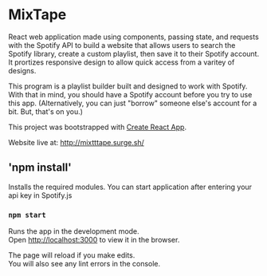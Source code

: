 # MixTape
React web application made using components, passing state, and requests with the Spotify API to build a website that allows users to search the Spotify library, create a custom playlist, then save it to their Spotify account. It prortizes responsive design to allow quick access from a varitey of designs.

This program is a playlist builder built and designed to work with Spotify. With that in mind, you should have a Spotify account before you try to use this app. (Alternatively, you can just "borrow" someone else's account for a bit. But, that's on you.)

This project was bootstrapped with [Create React App](https://github.com/facebook/create-react-app).<br />

Website live at: http://mixtttape.surge.sh/

## 'npm install'

Installs the required modules. You can start application after entering your api key in Spotify.js

### `npm start`

Runs the app in the development mode.<br />
Open [http://localhost:3000](http://localhost:3000) to view it in the browser.

The page will reload if you make edits.<br />
You will also see any lint errors in the console.
